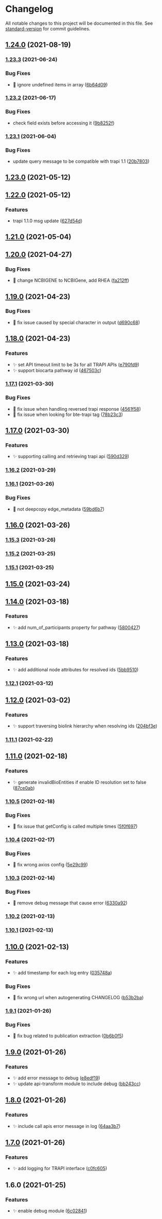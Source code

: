 # Changelog

All notable changes to this project will be documented in this file. See [standard-version](https://github.com/conventional-changelog/standard-version) for commit guidelines.

## [1.24.0](https://github.com/biothings/call-apis.js/compare/v1.23.3...v1.24.0) (2021-08-19)

### [1.23.3](https://github.com/biothings/call-apis.js/compare/v1.23.2...v1.23.3) (2021-06-24)


### Bug Fixes

* :bug: ignore undefined items in array ([6b64d09](https://github.com/biothings/call-apis.js/commit/6b64d09a52ab8f4ad469844f977a3d1507d12ccd))

### [1.23.2](https://github.com/biothings/call-apis.js/compare/v1.23.1...v1.23.2) (2021-06-17)


### Bug Fixes

* check  field exists before accessing it ([9b8252f](https://github.com/biothings/call-apis.js/commit/9b8252f6296c4167c83abbbba4a6196cee6e31ec))

### [1.23.1](https://github.com/kevinxin90/call-apis.js/compare/v1.23.0...v1.23.1) (2021-06-04)


### Bug Fixes

* update query message to be compatible with trapi 1.1 ([20b7803](https://github.com/kevinxin90/call-apis.js/commit/20b7803052ae1e964800c9eedfd143113cc7e346))

## [1.23.0](https://github.com/kevinxin90/call-apis.js/compare/v1.22.0...v1.23.0) (2021-05-12)

## [1.22.0](https://github.com/kevinxin90/call-apis.js/compare/v1.21.0...v1.22.0) (2021-05-12)


### Features

* trapi 1.1.0 msg update ([627d54d](https://github.com/kevinxin90/call-apis.js/commit/627d54d469ff8c353a2749a71c6fd9dc2dade33f))

## [1.21.0](https://github.com/kevinxin90/call-apis.js/compare/v1.20.0...v1.21.0) (2021-05-04)

## [1.20.0](https://github.com/kevinxin90/call-apis.js/compare/v1.19.0...v1.20.0) (2021-04-27)


### Bug Fixes

* :bug: change NCBIGENE to NCBIGene, add RHEA ([fa212ff](https://github.com/kevinxin90/call-apis.js/commit/fa212ff5d8bebc1cc1a338f02c83fa98e1afa461))

## [1.19.0](https://github.com/kevinxin90/call-apis.js/compare/v1.18.0...v1.19.0) (2021-04-23)


### Bug Fixes

* :bug: fix issue caused by special character in output ([d690c68](https://github.com/kevinxin90/call-apis.js/commit/d690c68c47e7c64f502765483e59ce9f33ecf1cb))

## [1.18.0](https://github.com/kevinxin90/call-apis.js/compare/v1.17.1...v1.18.0) (2021-04-23)


### Features

* :sparkles: set API timeout limit to be 3s for all TRAPI APIs ([e790fd9](https://github.com/kevinxin90/call-apis.js/commit/e790fd9a256f5a31d3de7276b1675df755479241))
* :sparkles: support biocarta pathway id ([467503c](https://github.com/kevinxin90/call-apis.js/commit/467503cf6d938dd3e9cd3977b6f56efeefe8e345))

### [1.17.1](https://github.com/kevinxin90/call-apis.js/compare/v1.17.0...v1.17.1) (2021-03-30)


### Bug Fixes

* :bug: fix issue when handling reversed trapi response ([4561f58](https://github.com/kevinxin90/call-apis.js/commit/4561f58cf5bc0833c10517a1c6d40ca997bf5ef6))
* :bug: fix issue when looking for bte-trapi tag ([78b23c3](https://github.com/kevinxin90/call-apis.js/commit/78b23c3d24c3dee7161d462a97f682705db0fc2f))

## [1.17.0](https://github.com/kevinxin90/call-apis.js/compare/v1.16.2...v1.17.0) (2021-03-30)


### Features

* :sparkles: supporting calling and retrieving trapi api ([590d329](https://github.com/kevinxin90/call-apis.js/commit/590d3294d0be6eb8698ab0c709ca6f84ce5c7b16))

### [1.16.2](https://github.com/kevinxin90/call-apis.js/compare/v1.16.1...v1.16.2) (2021-03-29)

### [1.16.1](https://github.com/kevinxin90/call-apis.js/compare/v1.16.0...v1.16.1) (2021-03-26)


### Bug Fixes

* :bug: not deepcopy edge_metadata ([59bd6b7](https://github.com/kevinxin90/call-apis.js/commit/59bd6b77b6787df3fcac8f9c70d2c5578e2de51a))

## [1.16.0](https://github.com/kevinxin90/call-apis.js/compare/v1.15.3...v1.16.0) (2021-03-26)

### [1.15.3](https://github.com/kevinxin90/call-apis.js/compare/v1.15.2...v1.15.3) (2021-03-26)

### [1.15.2](https://github.com/kevinxin90/call-apis.js/compare/v1.15.1...v1.15.2) (2021-03-25)

### [1.15.1](https://github.com/kevinxin90/call-apis.js/compare/v1.15.0...v1.15.1) (2021-03-25)

## [1.15.0](https://github.com/kevinxin90/call-apis.js/compare/v1.14.0...v1.15.0) (2021-03-24)

## [1.14.0](https://github.com/kevinxin90/call-apis.js/compare/v1.13.0...v1.14.0) (2021-03-18)


### Features

* :sparkles: add num_of_participants property for pathway ([5800427](https://github.com/kevinxin90/call-apis.js/commit/580042787b6623528784cabe973d7082b2080862))

## [1.13.0](https://github.com/kevinxin90/call-apis.js/compare/v1.12.1...v1.13.0) (2021-03-18)


### Features

* :sparkles: add additional node attributes for resolved ids ([5bb9510](https://github.com/kevinxin90/call-apis.js/commit/5bb9510fa41e62dba0a210ee6a65dd34c8a51a5d))

### [1.12.1](https://github.com/kevinxin90/call-apis.js/compare/v1.12.0...v1.12.1) (2021-03-12)

## [1.12.0](https://github.com/kevinxin90/call-apis.js/compare/v1.11.1...v1.12.0) (2021-03-02)


### Features

* :sparkles: support traversing biolink hierarchy when resolving ids ([204bf3e](https://github.com/kevinxin90/call-apis.js/commit/204bf3e7489282935397e6261b58bacfc39afd70))

### [1.11.1](https://github.com/kevinxin90/call-apis.js/compare/v1.11.0...v1.11.1) (2021-02-22)

## [1.11.0](https://github.com/kevinxin90/call-apis.js/compare/v1.10.5...v1.11.0) (2021-02-18)


### Features

* :sparkles: generate invalidBioEntities if enable ID resolution set to false ([87ce0ab](https://github.com/kevinxin90/call-apis.js/commit/87ce0ab634a5ea75785c5a4b5b038233150fda3a))

### [1.10.5](https://github.com/kevinxin90/call-apis.js/compare/v1.10.4...v1.10.5) (2021-02-18)


### Bug Fixes

* :bug: fix issue that getConfig is called multiple times ([5f0f697](https://github.com/kevinxin90/call-apis.js/commit/5f0f697f17c3b367ef6905ea00eb81ad1c99e340))

### [1.10.4](https://github.com/kevinxin90/call-apis.js/compare/v1.10.3...v1.10.4) (2021-02-17)


### Bug Fixes

* :bug: fix wrong axios config ([5e29c99](https://github.com/kevinxin90/call-apis.js/commit/5e29c99114accb4c399d873d1b52965c6051668f))

### [1.10.3](https://github.com/kevinxin90/call-apis.js/compare/v1.10.2...v1.10.3) (2021-02-14)


### Bug Fixes

* :bug: remove debug message that cause error ([6330a92](https://github.com/kevinxin90/call-apis.js/commit/6330a92f2a441a933ecdc0a1bf609aca40c22826))

### [1.10.2](https://github.com/kevinxin90/call-apis.js/compare/v1.10.1...v1.10.2) (2021-02-13)

### [1.10.1](https://github.com/kevinxin90/call-apis.js/compare/v1.10.0...v1.10.1) (2021-02-13)

## [1.10.0](https://github.com/kevinxin90/call-apis.js/compare/v1.9.1...v1.10.0) (2021-02-13)


### Features

* :sparkles: add timestamp for each log entry ([035748a](https://github.com/kevinxin90/call-apis.js/commit/035748a514da4e93f837753694509306d17419a4))


### Bug Fixes

* :bug: fix wrong url when autogenerating CHANGELOG ([b53b2ba](https://github.com/kevinxin90/call-apis.js/commit/b53b2ba63dd69eb30ddbf040ad1d915df18ec0f4))

### [1.9.1](https://github.com/kevinxin90/call-apis.js/compare/v1.9.0...v1.9.1) (2021-01-26)


### Bug Fixes

* :bug: fix bug related to publication extraction ([0b6b0f5](https://github.com/kevinxin90/call-apis.js/commits/0b6b0f5ab0981157b7837d9d602d3253be7a817b))

## [1.9.0](https://github.com/kevinxin90/call-apis.js/compare/v1.8.0...v1.9.0) (2021-01-26)


### Features

* :sparkles: add error message to debug ([e8edf19](https://github.com/kevinxin90/call-apis.js/commits/e8edf192425af0c293687891da98fdd5d282e2bd))
* :sparkles: update api-transform module to include debug ([bb243cc](https://github.com/kevinxin90/call-apis.js/commits/bb243cc6d21055575933e2828c35c3b4d01a464c))

## [1.8.0](https://github.com/kevinxin90/call-apis.js/compare/v1.7.0...v1.8.0) (2021-01-26)


### Features

* :sparkles: include call apis error message in log ([64aa3b7](https://github.com/kevinxin90/call-apis.js/commits/64aa3b735b98815fc63a92bcf330815c2da6f555))

## [1.7.0](https://github.com/kevinxin90/call-apis.js/compare/v1.6.0...v1.7.0) (2021-01-26)


### Features

* :sparkles: add logging for TRAPI interface ([c0fc605](https://github.com/kevinxin90/call-apis.js/commits/c0fc605a01fc4fdb232154a9f8900e1898b9c392))

## 1.6.0 (2021-01-25)


### Features

* :sparkles: enable debug module ([6c02841](https://github.com/kevinxin90/call-apis.js/commits/6c02841ccee287dadcf0d17354a38de3d065c37a))
